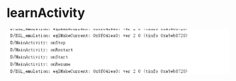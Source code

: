 # learnActivity
![image](https://github.com/vonus123/learnActivity/blob/master/img-learnactivity/learnactivity2.png)
